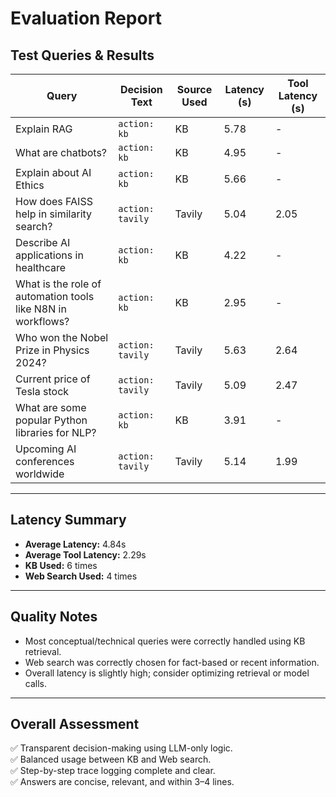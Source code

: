 # Evaluation Report

## Test Queries & Results

| Query                                                       | Decision Text    | Source Used | Latency (s) | Tool Latency (s) |
|-------------------------------------------------------------|------------------|-------------|-------------|------------------|
| Explain RAG                                                 | `action: kb`     | KB          | 5.78        | -                |
| What are chatbots?                                          | `action: kb`     | KB          | 4.95        | -                |
| Explain about AI Ethics                                     | `action: kb`     | KB          | 5.66        | -                |
| How does FAISS help in similarity search?                   | `action: tavily` | Tavily      | 5.04        | 2.05             |
| Describe AI applications in healthcare                      | `action: kb`     | KB          | 4.22        | -                |
| What is the role of automation tools like N8N in workflows? | `action: kb`     | KB          | 2.95        | -                |
| Who won the Nobel Prize in Physics 2024?                    | `action: tavily` | Tavily      | 5.63        | 2.64             |
| Current price of Tesla stock                                | `action: tavily` | Tavily      | 5.09        | 2.47             |
| What are some popular Python libraries for NLP?             | `action: kb`     | KB          | 3.91        | -                |
| Upcoming AI conferences worldwide                           | `action: tavily` | Tavily      | 5.14        | 1.99             |

---

## Latency Summary
- **Average Latency:** 4.84s
- **Average Tool Latency:** 2.29s
- **KB Used:** 6 times
- **Web Search Used:** 4 times

---

## Quality Notes
- Most conceptual/technical queries were correctly handled using KB retrieval.
- Web search was correctly chosen for fact-based or recent information.
- Overall latency is slightly high; consider optimizing retrieval or model calls.

---

## Overall Assessment
✅ Transparent decision-making using LLM-only logic.  
✅ Balanced usage between KB and Web search.  
✅ Step-by-step trace logging complete and clear.  
✅ Answers are concise, relevant, and within 3–4 lines.  


